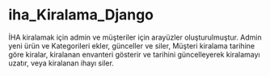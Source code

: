 # iha_Kiralama_Django
İHA kiralamak için admin ve müşteriler için arayüzler oluşturulmuştur. Admin yeni ürün ve Kategorileri ekler, günceller ve siler, Müşteri kiralama tarihine göre kiralar, kiralanan envanteri gösterir ve tarihini güncelleyerek kiralamayı uzatır, veya kiralanan ihayı siler. 
